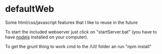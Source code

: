 # defaultWeb
Some html/css/javascript features that I like to reuse in the future

To start the included webserver just click on "startServer.bat" (you have to have <a href="http://nodejs.org/" target="_blank">nodejs</a> installed on your computer).

To get the grunt thing to work cmd to the /UI/ folder an run "npm install"
